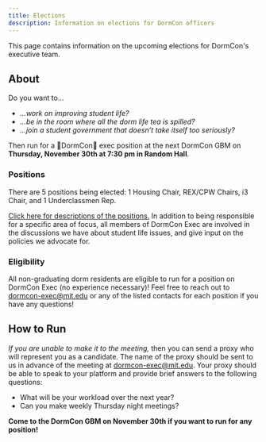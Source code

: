 ```yaml
---
title: Elections
description: Information on elections for DormCon officers
---
```


This page contains information on the upcoming elections for DormCon's executive
team.

## About

Do you want to…

-   _…work on improving student life?_
-   _…be in the room where all the dorm life tea is spilled?_
-   _…join a student government that doesn’t take itself too seriously?_

Then run for a 🦈DormCon🦈 exec position at the next DormCon GBM on **Thursday,
November 30th at 7:30 pm in Random Hall**.

### Positions

There are 5 positions being elected: 1 Housing Chair, REX/CPW Chairs, i3 Chair,
and 1 Underclassmen Rep.

[Click here for descriptions of the positions.](https://docs.google.com/document/d/1ju33s2RrvM9_Ri66-frxgyejJ9zwUNbc0sLkC1M6svE/edit?usp=sharing)
In addition to being responsible for a specific area of focus, all members of
DormCon Exec are involved in the discussions we have about student life issues,
and give input on the policies we advocate for.

### Eligibility

All non-graduating dorm residents are eligible to run for a position on DormCon
Exec (no experience necessary)! Feel free to reach out to
[dormcon-exec@mit.edu](mailto:dormcon-exec@mit.edu) or any of the listed
contacts for each position if you have any questions!

## How to Run

_If you are unable to make it to the meeting,_ then you can send a proxy who
will represent you as a candidate. The name of the proxy should be sent to us in
advance of the meeting at [dormcon-exec@mit.edu](mailto:dormcon-exec@mit.edu).
Your proxy should be able to speak to your platform and provide brief answers to
the following questions:

-   What will be your workload over the next year?
-   Can you make weekly Thursday night meetings?

**Come to the DormCon GBM on November 30th if you want to run for any
position!**

